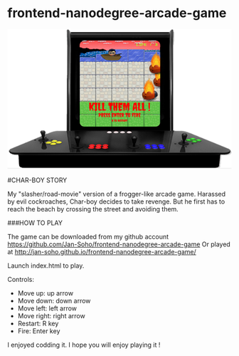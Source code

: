frontend-nanodegree-arcade-game
===============================

![arcade-cabinet](https://github.com/Jan-Soho/frontend-nanodegree-arcade-game/blob/master/images/capture.png?raw=true)

#CHAR-BOY STORY

My "slasher/road-movie" version of a frogger-like arcade game.
Harassed by evil cockroaches, Char-boy decides to take revenge.
But he first has to reach the beach by crossing the street and avoiding them.

###HOW TO PLAY

The game can be downloaded from my github account
https://github.com/Jan-Soho/frontend-nanodegree-arcade-game
Or played at
http://jan-soho.github.io/frontend-nanodegree-arcade-game/

Launch index.html to play.

Controls:

* Move up: up arrow
* Move down: down arrow
* Move left: left arrow
* Move right: right arrow
* Restart: R key
* Fire: Enter key

I enjoyed codding it. I hope you will enjoy playing it !
